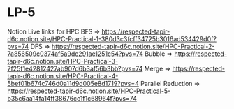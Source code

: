 # LP-5

Notion Live links for HPC
BFS => https://respected-tapir-d6c.notion.site/HPC-Practical-1-380d3c3fcff34725b3016ad534429d0f?pvs=74
DFS => https://respected-tapir-d6c.notion.site/HPC-Practical-2-7a856509c0374af5a9de291ae1251c54?pvs=74
Bubble => https://respected-tapir-d6c.notion.site/HPC-Practical-3-7f25f1e42812427ab907d6b3af56b3bb?pvs=74
Merge => https://respected-tapir-d6c.notion.site/HPC-Practical-4-5bef01b674c746d0a11d9d005e8d1719?pvs=4
Parallel Reduction => https://respected-tapir-d6c.notion.site/HPC-Practical-5-b35c6aa14fa14ff38676cc1f1c68964f?pvs=74
